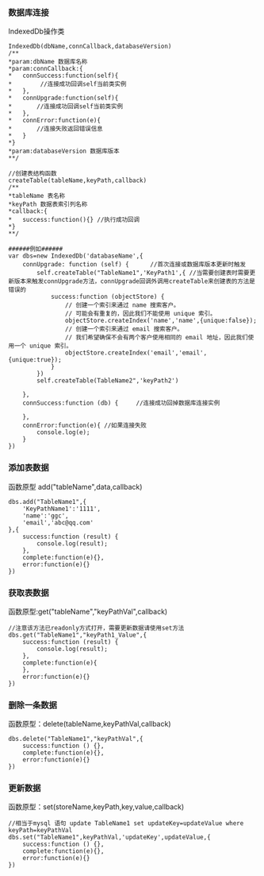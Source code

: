 ### 数据库连接
IndexedDb操作类

    IndexedDb(dbName,connCallback,databaseVersion) 
    /**
    *param:dbName 数据库名称
    *param:connCallback:{
    *   connSuccess:function(self){
    *        //连接成功回调self当前类实例
    *   },
    *   connUpgrade:function(self){
    *       //连接成功回调self当前类实例
    *   },
    *   connError:function(e){
    *       //连接失败返回错误信息
    *   }
    *}
    *param:databaseVersion 数据库版本
    **/
    
    //创建表结构函数
    createTable(tableName,keyPath,callback)
    /**
    *tableName 表名称
    *keyPath 数据表索引列名称
    *callback:{
    *   success:function(){} //执行成功回调
    *}
    **/
    
    ######例如######
    var dbs=new IndexedDb('databaseName',{
        connUpgrade: function (self) {      //首次连接或数据库版本更新时触发
            self.createTable("TableName1",'KeyPath1',{ //当需要创建表时需要更新版本来触发connUpgrade方法，connUpgrade回调外调用createTable来创建表的方法是错误的
                success:function (objectStore) {
                    // 创建一个索引来通过 name 搜索客户。
                    // 可能会有重复的，因此我们不能使用 unique 索引。
                    objectStore.createIndex('name','name',{unique:false});
                    // 创建一个索引来通过 email 搜索客户。
                    // 我们希望确保不会有两个客户使用相同的 email 地址，因此我们使用一个 unique 索引。
                    objectStore.createIndex('email','email',{unique:true});
                }
            })
            self.createTable(TableName2",'keyPath2')

        },
        connSuccess:function (db) {     //连接成功回掉数据库连接实例
            
        },
        connError:function(e){ //如果连接失败
            console.log(e);
        }
    })
    
### 添加表数据
函数原型 add("tableName",data,callback)  

    dbs.add("TableName1",{
        'KeyPathName1':'1111',
        'name':'ggc',
        'email','abc@qq.com'
    },{
        success:function (result) {
            console.log(result);
        },
        complete:function(e){},
        error:function(e){}
    })
    
### 获取表数据  
函数原型:get("tableName","keyPathVal",callback)  

    //注意该方法已readonly方式打开，需要更新数据请使用set方法
    dbs.get("TableName1","keyPath1_Value",{
        success:function (result) {
            console.log(result);
        },
        complete:function(e){
        },
        error:function(e){}
    })  
    
### 删除一条数据
函数原型：delete(tableName,keyPathVal,callback)

    dbs.delete("TableName1","keyPathVal",{
        success:function () {},
        complete:function(e){},
        error:function(e){}
    })
    
### 更新数据
函数原型：set(storeName,keyPath,key,value,callback)

    //相当于mysql 语句 update TableName1 set updateKey=updateValue where keyPath=keyPathVal
    dbs.set("TableName1",keyPathVal,'updateKey',updateValue,{
        success:function () {},
        complete:function(e){},
        error:function(e){}
    })
